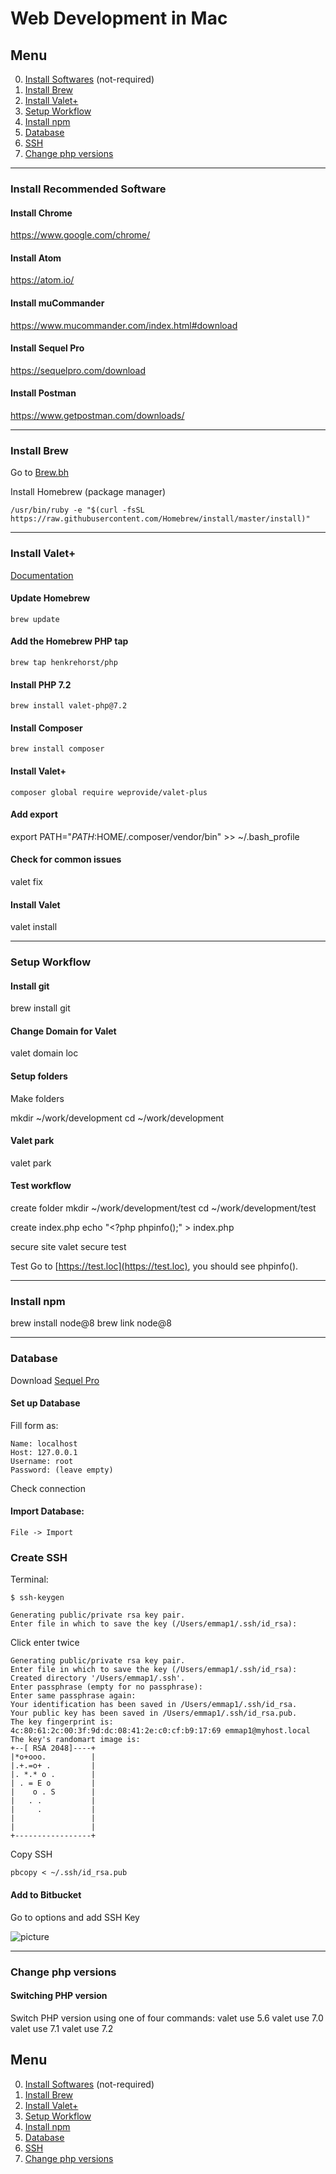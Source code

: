 # Web Development in Mac #

## Menu
0. [Install Softwares](#software) (not-required)
1. [Install Brew](#brew)
2. [Install Valet+](#valet)
3. [Setup Workflow](#workflow)
4. [Install npm](#npm)
5. [Database](#db)
6. [SSH](#ssh)
7. [Change php versions](#phpv)

---------------------------------------


### <a name="software"></a>Install Recommended Software

#### Install Chrome ####

<a href="https://www.google.com/chrome/">https://www.google.com/chrome/</a>

#### Install Atom ####

<a href="https://atom.io/">https://atom.io/</a>

#### Install muCommander ####

<a href="https://www.mucommander.com/index.html#download">https://www.mucommander.com/index.html#download</a>

#### Install Sequel Pro ####

<a href="https://sequelpro.com/download">https://sequelpro.com/download</a>

#### Install Postman ####

<a href="https://www.getpostman.com/downloads/">https://www.getpostman.com/downloads/</a>


---------------------------------------


### <a name="brew"></a>Install Brew

Go to [Brew.bh](https://brew.sh/)

Install Homebrew (package manager)

    /usr/bin/ruby -e "$(curl -fsSL https://raw.githubusercontent.com/Homebrew/install/master/install)"


---------------------------------------


### <a name="valet"></a>Install Valet+

[Documentation](https://github.com/weprovide/valet-plus)

#### Update Homebrew ####

    brew update

#### Add the Homebrew PHP tap ####

    brew tap henkrehorst/php

#### Install PHP 7.2 ####

    brew install valet-php@7.2

#### Install Composer ####

    brew install composer

#### Install Valet+ ####

    composer global require weprovide/valet-plus

#### Add export ####

  export PATH="$PATH:$HOME/.composer/vendor/bin"  >> ~/.bash_profile

#### Check for common issues ####

  valet fix

#### Install Valet ####
  valet install


---------------------------------------


### <a name="workflow"></a>Setup Workflow

#### Install git ####
  brew install git
  
#### Change Domain for Valet ####
  valet domain loc

#### Setup folders ####

Make folders

  mkdir ~/work/development
  cd ~/work/development

#### Valet park ####

  valet park

#### Test workflow ####

create folder
  mkdir ~/work/development/test
  cd ~/work/development/test

create index.php
  echo "<?php phpinfo();" > index.php

secure site
  valet secure test

Test
  Go to [https://test.loc](https://test.loc), you should see phpinfo().

__________________________________


### <a name="npm"></a>Install npm

  brew install node@8
  brew link node@8

__________________________________


### <a name="db"></a>Database

Download [Sequel Pro](https://www.sequelpro.com/)

#### Set up Database

Fill form as:

    Name: localhost
    Host: 127.0.0.1
    Username: root
    Password: (leave empty)

Check connection

#### Import Database:

    File -> Import



### <a name="ssh"></a>Create SSH

Terminal:

`$ ssh-keygen`

    Generating public/private rsa key pair.
    Enter file in which to save the key (/Users/emmap1/.ssh/id_rsa):

Click enter twice

    Generating public/private rsa key pair.
    Enter file in which to save the key (/Users/emmap1/.ssh/id_rsa):
    Created directory '/Users/emmap1/.ssh'.
    Enter passphrase (empty for no passphrase):
    Enter same passphrase again:
    Your identification has been saved in /Users/emmap1/.ssh/id_rsa.
    Your public key has been saved in /Users/emmap1/.ssh/id_rsa.pub.
    The key fingerprint is:
    4c:80:61:2c:00:3f:9d:dc:08:41:2e:c0:cf:b9:17:69 emmap1@myhost.local 
    The key's randomart image is:
    +--[ RSA 2048]----+
    |*o+ooo.          |
    |.+.=o+ .         |
    |. *.* o .        |
    | . = E o         |
    |    o . S        |
    |   . .           |
    |     .           |
    |                 |
    |                 |
    +-----------------+

Copy SSH

`pbcopy < ~/.ssh/id_rsa.pub`

#### Add to Bitbucket

Go to options and add SSH Key

![picture](https://confluence.atlassian.com/bitbucket/files/304578655/755335794/2/1502737357377/add_ssh_key.png)

__________________________________


### <a name="php v"></a>Change php versions


#### Switching PHP version

Switch PHP version using one of four commands:
  valet use 5.6
  valet use 7.0
  valet use 7.1
  valet use 7.2


## Menu
0. [Install Softwares](#software) (not-required)
1. [Install Brew](#brew)
2. [Install Valet+](#valet)
3. [Setup Workflow](#workflow)
4. [Install npm](#npm)
5. [Database](#db)
6. [SSH](#ssh)
7. [Change php versions](#phpv)
